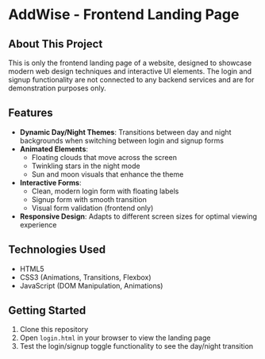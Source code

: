 # AddWise - Frontend Landing Page

## About This Project
This is only the frontend landing page of a website, designed to showcase modern web design techniques and interactive UI elements. The login and signup functionality are not connected to any backend services and are for demonstration purposes only.

## Features
- **Dynamic Day/Night Themes**: Transitions between day and night backgrounds when switching between login and signup forms
- **Animated Elements**: 
  - Floating clouds that move across the screen
  - Twinkling stars in the night mode
  - Sun and moon visuals that enhance the theme
- **Interactive Forms**:
  - Clean, modern login form with floating labels
  - Signup form with smooth transition
  - Visual form validation (frontend only)
- **Responsive Design**: Adapts to different screen sizes for optimal viewing experience

## Technologies Used
- HTML5
- CSS3 (Animations, Transitions, Flexbox)
- JavaScript (DOM Manipulation, Animations)

## Getting Started
1. Clone this repository
2. Open `login.html` in your browser to view the landing page
3. Test the login/signup toggle functionality to see the day/night transition



